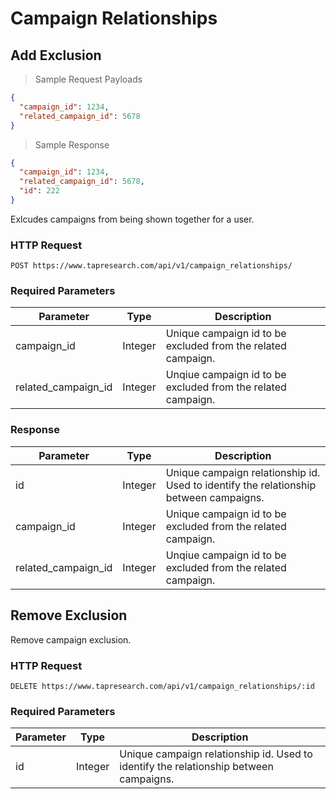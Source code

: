 # Campaign Relationships

## Add Exclusion

> Sample Request Payloads

```json
{
  "campaign_id": 1234,
  "related_campaign_id": 5678
}
```

> Sample Response

```json
{
  "campaign_id": 1234,
  "related_campaign_id": 5678,
  "id": 222 
}
```

Exlcudes campaigns from being shown together for a user.

### HTTP Request

`POST https://www.tapresearch.com/api/v1/campaign_relationships/`

### Required Parameters
Parameter | Type | Description
--------- | ---- | -----------
campaign_id | Integer | Unique campaign id to be excluded from the related campaign.
related_campaign_id | Integer | Unqiue campaign id to be excluded from the related campaign. 

### Response
Parameter | Type | Description
--------- | ---- | -----------
id | Integer | Unique campaign relationship id. Used to identify the relationship between campaigns. 
campaign_id | Integer | Unique campaign id to be excluded from the related campaign.
related_campaign_id | Integer | Unqiue campaign id to be excluded from the related campaign. 


## Remove Exclusion

Remove campaign exclusion.

### HTTP Request

`DELETE https://www.tapresearch.com/api/v1/campaign_relationships/:id`


### Required Parameters
Parameter | Type | Description
--------- | ---- | -----------
id | Integer | Unique campaign relationship id. Used to identify the relationship between campaigns. 
